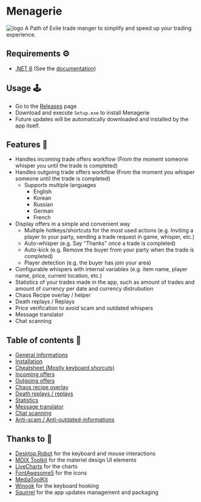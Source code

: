 # Menagerie
![logo](https://user-images.githubusercontent.com/25111613/103430530-0f114d80-4b93-11eb-9937-884259718529.png)
A Path of Exile trade manger to simplify and speed up your trading experience.

## Requirements ⚙️
- [.NET 6](https://dotnet.microsoft.com/en-us/download/dotnet/6.0/runtime) (See the [documentation](https://github.com/nomis51/Menagerie/blob/master/docs/installation.md))

## Usage 🕹️
- Go to the [Releases](https://github.com/nomis51/Menagerie/releases/latest) page
- Download and execute ``Setup.exe`` to install Menagerie
- Future updates will be automatically downloaded and installed by the app itself.

## Features 📝
- Handles incoming trade offers workflow (From the moment someone whisper you until the trade is completed)
- Handles outgoing trade offers workflow (From the moment you whisper someone until the trade is completed)
  - Supports multiple languages
    - English
    - Korean
    - Russian
    - German
    - French
- Display offers in a simple and convenient way
  - Multiple hotkeys/shortcuts for the most used actions (e.g. Inviting a player to your party, sending a trade request in game, whisper, etc.)
  -  Auto-whisper (e.g. Say "Thanks" once a trade is completed)
  -  Auto-kick (e.g. Remove the buyer from your party when the trade is completed)
  -  Player detection (e.g. the buyer has join your area)
- Configurable whispers with internal variables (e.g. item name, player name, price, current location, etc.)
- Statistics of your trades made in the app, such as amount of trades and amount of currency per date and currency distrubution
- Chaos Recipe overlay / helper
- Death replays / Replays
- Price verification to avoid scam and outdated whispers
- Message translator
- Chat scanning

## Table of contents 📜
- [General informations](https://github.com/nomis51/Menagerie/blob/master/docs/general.md)
- [Installation](https://github.com/nomis51/Menagerie/blob/master/docs/insatllation.md)
- [Cheatsheet (Mostly keyboard shorcuts)](https://github.com/nomis51/Menagerie/blob/master/docs/cheatsheet.md)
- [Incoming offers](https://github.com/nomis51/Menagerie/blob/master/docs/features/feature-incoming-offers.md)
- [Outgoing offers](https://github.com/nomis51/Menagerie/blob/master/docs/features/feature-outgoing-offers.md)
- [Chaos recipe overlay](https://github.com/nomis51/Menagerie/blob/master/docs/features/feature-chaos-recipe-overlay.md)
- [Death replays / replays](https://github.com/nomis51/Menagerie/blob/master/docs/features/death-replay-replay.md)
- [Statistics](https://github.com/nomis51/Menagerie/blob/master/docs/features/feature-stats.md)
- [Message translator](https://github.com/nomis51/Menagerie/blob/master/docs/feature/feature-translator.md)
- [Chat scanning](https://github.com/nomis51/Menagerie/blob/master/docs/features/feature-chat-scan.md)
- [Anti-scam / Anti-outdated-informations](https://github.com/nomis51/Menagerie/blob/master/docs/features/feature-anti-scam.md)

## Thanks to 👏
- [Desktop.Robot](https://github.com/lucassklp/Desktop.Robot) for the keyboard and mouse interactions
- [MDIX Toolkit](https://github.com/MaterialDesignInXAML/MaterialDesignInXamlToolkit) for the materiel design UI elements
- [LiveCharts](https://github.com/Live-Charts/Live-Charts) for the charts
- [FontAwesome5](https://github.com/MartinTopfstedt/FontAwesome5) for the icons
- [MediaToolKit](https://github.com/AydinAdn/MediaToolkit)
- [Winook](https://github.com/macote/Winook) for the keyboard hooking
- [Squirrel](https://github.com/Squirrel/Squirrel.Windows) for the app updates management and packaging
